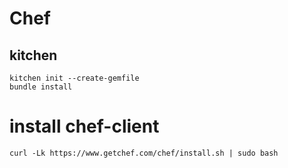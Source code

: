 # Chef

## kitchen
```
kitchen init --create-gemfile
bundle install
```
# install chef-client
```
curl -Lk https://www.getchef.com/chef/install.sh | sudo bash 
```
